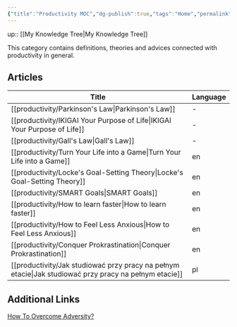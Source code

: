 ```yaml
---
{"title":"Productivity MOC","dg-publish":true,"tags":"Home","permalink":"/productivity/productivity/","dgPassFrontmatter":true}
---
```


up:: [[My Knowledge Tree\|My Knowledge Tree]]


This category contains definitions, theories and advices connected with productivity in general.

## Articles
| Title                                                                                                    | Language |
| -------------------------------------------------------------------------------------------------------- | -------- |
| [[productivity/Parkinson's Law\|Parkinson's Law]]                                                     | \-       |
| [[productivity/IKIGAI Your Purpose of Life\|IKIGAI Your Purpose of Life]]                             | \-       |
| [[productivity/Gall's Law\|Gall's Law]]                                                               | \-       |
| [[productivity/Turn Your Life into a Game\|Turn Your Life into a Game]]                               | en       |
| [[productivity/Locke's Goal-Setting Theory\|Locke's Goal-Setting Theory]]                             | en       |
| [[productivity/SMART Goals\|SMART Goals]]                                                             | en       |
| [[productivity/How to learn faster\|How to learn faster]]                                             | en       |
| [[productivity/How to Feel Less Anxious\|How to Feel Less Anxious]]                                   | en       |
| [[productivity/Conquer Prokrastination\|Conquer Prokrastination]]                                     | en       |
| [[productivity/Jak studiować przy pracy na pełnym etacie\|Jak studiować przy pracy na pełnym etacie]] | pl       |


## Additional Links

[How To Overcome Adversity?](https://www.youtube.com/watch?v=61bMGNL6MrM)
